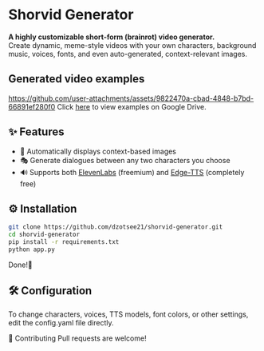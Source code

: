 # Shorvid Generator

**A highly customizable short-form (brainrot) video generator.**  
Create dynamic, meme-style videos with your own characters, background music, voices, fonts, and even auto-generated, context-relevant images.

## Generated video examples
https://github.com/user-attachments/assets/9822470a-cbad-4848-b7bd-66891ef280f0
Click [here](https://drive.google.com/drive/folders/1NEEnMn_2R7_H4f8W72DB_2I9_ZtDp-Rg?usp=sharing) to view examples on Google Drive.

## ✨ Features
- 🧠 Automatically displays context-based images
- 🎭 Generate dialogues between any two characters you choose
- 🔊 Supports both [ElevenLabs](https://elevenlabs.io) (freemium) and [Edge-TTS](https://learn.microsoft.com/en-us/azure/cognitive-services/speech-service/tts-overview) (completely free)

## ⚙️ Installation
```bash
git clone https://github.com/dzotsee21/shorvid-generator.git
cd shorvid-generator
pip install -r requirements.txt
python app.py
```
Done!🎉

## 🛠️ Configuration
To change characters, voices, TTS models, font colors, or other settings, edit the config.yaml file directly.

🤝 Contributing
Pull requests are welcome!
